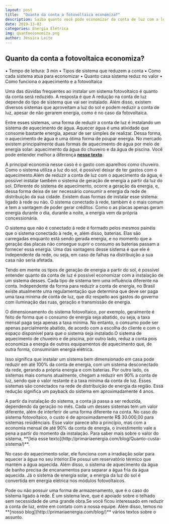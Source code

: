```yaml
---
layout: post
title:  "Quanto da conta a fotovoltaica economiza?"
description: Saiba quanto você pode economizar da conta de luz com a luz do sol
date: 2019-13-02
categories: Energia Elétrica
img: quantoeconomiza.png
author: Jéssica Leite
---
```



<h2>Quanto da conta a fotovoltaica economiza?</h2>
  
•	Tempo de leitura: 3 min
•	Tipos de sistema que reduzem a conta
•	Como cada sistema atua para economizar
•	Quanto casa sistema reduz no valor 
•	Como funciona o aquecimento e a fotovoltaica


<p>Uma das dúvidas frequentes ao instalar um sistema fotovoltaico é quanto da conta será reduzido. A resposta é que A redução na conta de luz depende do tipo de sistema que vai ser instalado. Além disso, existem diversos sistemas que aproveitam a luz do sol e podem reduzir a conta de luz, apesar de não gerarem energia, como é no caso da fotovoltaica.</p>

Entre esses sistemas, uma forma de reduzir a conta de luz é instalando um sistema de aquecimento de água. Aquecer água é uma atividade que consome bastante energia, apesar de ser simples de realizar. Dessa forma, o aquecimento de água é uma ótima forma de poupar energia. 
No mercado existem principalmente duas formas de aquecimento de água por meio de energia solar: aquecimento da água do chuveiro e da água de piscina. Você pode entender melhor a diferença **[nesse texto](http://primariaenergia.com/blog/diferenc-a-aquecimento-fotovoltaica/)**.</p> 

<p>A principal economia nesse caso é o gasto com aparelhos como chuveiro. Como o sistema utiliza a luz do sol, é possível deixar de ter gastos com o aquecimento.Além de reduzir a conta de luz com o aquecimento da água, é possível instalar também o sistema de geração de energia a partir da luz do sol. Diferente do sistema de aquecimento, ocorre a geração da energia, e, dessa forma deixa de ser necessário consumir a energia da rede de distribuição da sua cidade. Existem duas formas de instalar esse sistema: ligado à rede ou não. O sistema conectado à rede, também é o mais comum e tem a vantagem de poder gerar créditos. Como o as placas apenas geram energia durante o dia, durante a noite, a energia vem da própria concessionária.</p> 

<p>O sistema que não é conectado à rede é formado pelos mesmos painéis que o sistema conectado à rede, e, além disso, baterias. Elas são carregadas enquanto está sendo gerada energia, e no momento que a geração das placas não consegue suprir o consumo as baterias passam a fornecer essa energia. Uma das vantagens desse sistema é que ele é independente da rede, ou seja, em caso de falhas na distribuição a sua casa não seria afetada.</p>

<p>Tendo em mente os tipos de geração de energia a partir do sol, é possível entender quanto da conta de luz é possível economizar com a instalação de um sistema desses. Cada tipo de sistema tem uma influência diferente na conta. Independente da forma para reduzir a conta de energia, no Brasil existe atualmente uma regulamentação que determina que deve ser paga uma taxa mínima de conta de luz, que diz respeito aos gastos do governo com iluminação das ruas, geração e transmissão de energia.</p>

<p>O dimensionamento do sistema fotovoltaico, por exemplo, geralmente é feito de forma que o consumo de energia seja abatido, ou seja, a taxa mensal paga seja apenas a taxa mínima. No entanto, o consumo pode ser apenas parcialmente abatido, de acordo com a escolha do cliente e com o espaço disponível para que o sistema seja instalado.O sistema de aquecimento de chuveiro e de piscina, por outro lado, reduz a conta pois economiza a energia de outros equipamentos de aquecimento que, de outra forma, consumiriam energia elétrica.</p> 

<p>Isso significa que instalar um sistema bem dimensionado em casa pode reduzir em até 100% da conta de energia, com um sistema desconectado da rede, gerando a própria energia e com baterias. Por outro lado, os sistemas mais comuns atualmente, chegam a reduzir em 90% a conta de luz, sendo que o valor restante é a taxa mínima da conta de luz. Esses sistemas são conectados na rede de distribuição de energia da região. Essa redução significa um payback do sistema em aproximadamente 4 anos.</p> 

<p>A partir da instalação do sistema, a conta já passa a ser reduzida, dependendo da geração no mês. Cada um desses sistemas tem um valor diferente, além de interferir de uma forma diferente na conta. No caso do sistema fotovoltaico, o custo é de aproximadamente R$ 30.000,00 para sistemas residênciais. Esse valor parece alto a princípio, mas com a economia mensal de até 90% da conta de energia, o investimento vale a pena a partir do momento da instalação. Para saber mais sobre o valor do sistema, **[leia esse texto](http://primariaenergia.com/blog/Quanto-custa-sistema/)**.</p>

<p>No caso do aquecimento solar, ele funciona com a irradiação solar para aquecer a água no seu interior.Ele possui um reservatório térmico que mantém a água aquecida. Além disso, o sistema de aquecimento da água de banho precisa de encanamentos para separar a água fria da água aquecida.
Já o sistema de energia solar, a energia da luz do sol é convertida em energia elétrica nos módulos fotovoltaicos.</p>

<p>Pode ou não possuir uma forma de armazenamento, que é o caso do sistema ligado à rede. É um sistema leve, que é apoiado sobre o telhado sem necessidade de uma grande obra.Se você ficou interessado em reduzir a conta de luz, entre em contato com a nossa equipe. Além disso, temos no **[nosso blog](http://primariaenergia.com/blog/)** vários textos sobre o assunto.</p>











